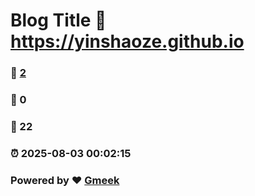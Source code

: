 # Blog Title :link: https://yinshaoze.github.io 
### :page_facing_up: [2](https://yinshaoze.github.io/tag.html) 
### :speech_balloon: 0 
### :hibiscus: 22 
### :alarm_clock: 2025-08-03 00:02:15 
### Powered by :heart: [Gmeek](https://github.com/Meekdai/Gmeek)
